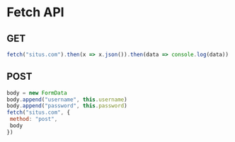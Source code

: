 # Fetch API

## GET

```javascript
fetch("situs.com").then(x => x.json()).then(data => console.log(data))
```

## POST

```javascript
body = new FormData
body.append("username", this.username)
body.append("password", this.password)
fetch("situs.com", {
 method: "post",
 body
})
```